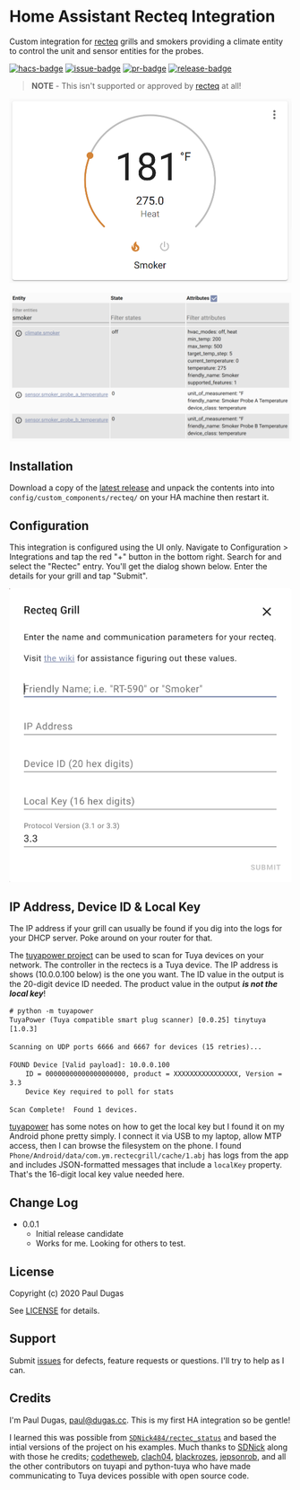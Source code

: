 # Home Assistant Recteq Integration

Custom integration for [recteq][recteq] grills and smokers providing a climate
entity to control the unit and sensor entities for the probes.

[![hacs-badge](https://img.shields.io/badge/HACS-Custom-orange.svg)](https://github.com/custom-components/hacs)
[![issue-badge](https://img.shields.io/github/issues/pdugas/recteq)](https://github.com/pdugas/recteq/issues)
[![pr-badge](https://img.shields.io/github/issues-pr/pdugas/recteq)](https://github.com/pdugas/recteq/issues)
[![release-badge](https://img.shields.io/github/v/release/pdugas/recteq?sort=semver)](https://github.com/pdugas/recteq/releases/latest)

> **NOTE** - This isn't supported or approved by [recteq][recteq] at all!

![climate](img/climate.png)

![entities](img/entities.png)

## Installation

Download a copy of the [latest release][latest] and unpack the contents into 
into `config/custom_components/recteq/` on your HA machine then restart it.

## Configuration

This integration is configured using the UI only. Navigate to Configuration >
Integrations and tap the red "+" button in the bottom right. Search for and
select the "Rectec" entry. You'll get the dialog shown below. Enter the
details for your grill and tap "Submit".

![config](img/config.png)

## IP Address, Device ID & Local Key

The IP address if your grill can usually be found if you dig into the logs
for your DHCP server. Poke around on your router for that.

The [tuyapower project](https://github.com/jasonacox/tuyapower) can be used to
scan for Tuya devices on your network. The controller in the rectecs is a Tuya
device. The IP address is shows (10.0.0.100 below) is the one you want. The ID
value in the output is the 20-digit device ID needed. The product value in the
output **_is not the local key_**!

```shell
# python -m tuyapower
TuyaPower (Tuya compatible smart plug scanner) [0.0.25] tinytuya [1.0.3]

Scanning on UDP ports 6666 and 6667 for devices (15 retries)...

FOUND Device [Valid payload]: 10.0.0.100
    ID = 00000000000000000000, product = XXXXXXXXXXXXXXXX, Version = 3.3
    Device Key required to poll for stats

Scan Complete!  Found 1 devices.
```

[tuyapower](https://github.com/jasonacox/tuya) has some notes on how to get
the local key but I found it on my Android phone pretty simply. I connect it
via USB to my laptop, allow MTP access, then I can browse the filesystem on
the phone. I found `Phone/Android/data/com.ym.rectecgrill/cache/1.abj` has
logs from the app and includes JSON-formatted messages that include a 
`localKey` property. That's the 16-digit local key value needed here.

## Change Log

* 0.0.1 
  * Initial release candidate
  * Works for me. Looking for others to test.

## License

Copyright (c) 2020 Paul Dugas

See [LICENSE](LICENSE) for details.

## Support

Submit [issues](https://github.com/pdugas/recteq/issues) for defects, feature
requests or questions. I'll try to help as I can.

## Credits

I'm Paul Dugas, <paul@dugas.cc>. This is my first HA integration so be gentle!

I learned this was possible from [`SDNick484/rectec_status`][rectec_status] and
based the intial versions of the project on his examples. Much thanks to
[SDNick](https://github.com/SDNick484/) along with those he credits;
[codetheweb](https://github.com/codetheweb/),
[clach04](https://github.com/clach04),
[blackrozes](https://github.com/blackrozes),
[jepsonrob](https://github.com/jepsonrob), and all the other contributors on
tuyapi and python-tuya who have made communicating to Tuya devices possible
with open source code.

[recteq]: https://www.recteq.com/
[latest]: https://github.com/pdugas/recteq/releases/latest
[rectec_status]: https://github.com/SDNick484/rectec_status
